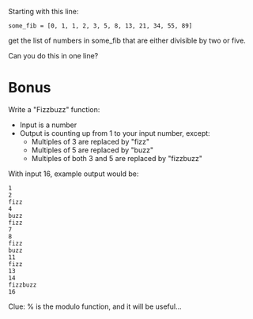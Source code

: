 Starting with this line:

    some_fib = [0, 1, 1, 2, 3, 5, 8, 13, 21, 34, 55, 89]
    
get the list of numbers in some_fib that are either divisible by two or five.

Can you do this in one line?

# Bonus
Write a "Fizzbuzz" function:
  * Input is a number
  * Output is counting up from 1 to your input number, except:
    * Multiples of 3 are replaced by "fizz"
    * Multiples of 5 are replaced by "buzz"
    * Multiples of both 3 and 5 are replaced by "fizzbuzz"
    
With input 16, example output would be:

    1
    2
    fizz
    4
    buzz
    fizz
    7
    8
    fizz
    buzz
    11
    fizz
    13
    14
    fizzbuzz
    16
    
Clue: % is the modulo function, and it will be useful...
